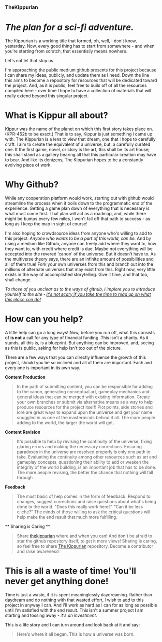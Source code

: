 ### TheKippurian

# *The plan for a sci-fi adventure.*

The Kippurian is a working title that formed, oh, well, I don't know, yesterday.
Now, every good thing has to start from somewhere - and when you're starting from scratch, that essentially means nowhere.

Let's not let that stop us. 

I'm approaching the public medium github presents for this project because I can share my ideas, publicly, and update them as I need. Down the line this aims to become a repository for resources that will be dedicated toward the project. And, as it is public, feel free to build off of all the resources compiled here - over time I hope to have a collection of materials that will really extend beyond this singular project.

# What is Kippur all about?

Kippur was the name of the planet on which this first story takes place on. (KPR-452b to be exact.) That is to say, Kippur is just something I came up with. The Kippurian is a lens to view that dream, one that I hope to carefully craft. I aim to create the equivalent of a universe, but, a carefully curated one. If the first game, novel, or story is the art, this shall be its art house; this shall stand as a gallery bearing all that this particular creation may have to bear. And like its denizens, The Kippurian hopes to be a constantly evolving piece of work.

# Why Github?

While any cooperation platform would work, starting out with github would streamline the process when it boils down to the programmatic end of the experience. Getting a game plan down of everything that is necessary is what must come first. That plan will act as a roadmap, and, while there might be bumps every few miles, I won't fall off that path to success - as long as I keep the map in sight of course!

I'm also hoping to crowdsource ideas from anyone who's willing to add to this project. *Anyone who wants to be a part of this world, can be.* And by using a medium like Github, anyone can freely add where they want to, how they want to, with credit where credit is due. Maybe not everything will be accepted into the revered 'canon' of the universe. But it doesn't have to. As the multiverse theory says, there are an infinite amount of possibilities and all of them true! Fork your own universes from this and branch out into the millions of alternate universes that may exist from this. Right now, very little exists in the way of accomplished storytelling. Give it time, and that too, shall change.

*To those of you unclear as to the ways of github, I implore you to introduce yourself to the site -* [*it's not scary if you take the time to read up on what this place can do!*](https://github.com/features)

# How can you help?

A little help can go a long ways! Now, before you run off, what this consists of **is not** a call for any type of financial funding. This isn't a charity. As it stands, all this is, is a blueprint. But anything can be improved, and, seeing as this is public, asking for help isn't too out of the picture.

There are a few ways that you can directly influence the growth of this project, should you be so inclined and all of them are important. Each and every one is important in its own way.

**Content Production**

> In the path of submitting content, you can be responsible for adding to the canon, generating conceptual art, gameplay mechanics and general ideas that can be merged with existing information. Create your own branches or submit via alternative means as a way to help produce resources for the project itself! Plot points, side stories and lore are great ways to expand upon the universe and get your name snuggled in as one of the masterminds behind it all. The more people adding to the world, the larger the world will get.

**Content Revision**

> It's possible to help by revising the continuity of the universe, fixing glaring errors and making the necessary corrections. Ensuring paradoxes in the universe are resolved properly is only one path to take. Evaluating the continuity among other resources such as art and gameplay concepts, questioning their ability to add or weaken the integrity of the world building, is an important job that has to be done. The more people revising, the better the chance that nothing will fall through.

**Feedback**

> The most basic of help comes in the form of feedback. Respond to changes, suggest corrections and raise questions about what's being done to the world. "Does this really work here?" "Can it be less cliche?" The minds of those willing to ask the critical questions will help make the end result that much more fulfilling.

** Sharing is Caring **

> Share [thekippurian](https://thekippurian.wordpress.com/) where and when you can! And don't be afraid to star the github repository itself, to get it more views! Sharing is caring, so feel free to share [The Kippurian](https://github.com/rimij405/TheKippurian) repository. Become a contributor and raise awareness!

# This is all a waste of time! You'll never get anything done!

Time is just a waste, if it is spent meaninglessly daydreaming. Rather than daydream and do nothing with that wasted effort, I wish to add to this project in anyway I can. And I'll work as hard as I can for as long as possible until I'm satisfied with the end result. This isn't a summer project I am starting and tossing away - *it's an investment.* 

This is a life story and I can turn around and look back at it and say:
> Here's where it all began. This is how a universe was born.
